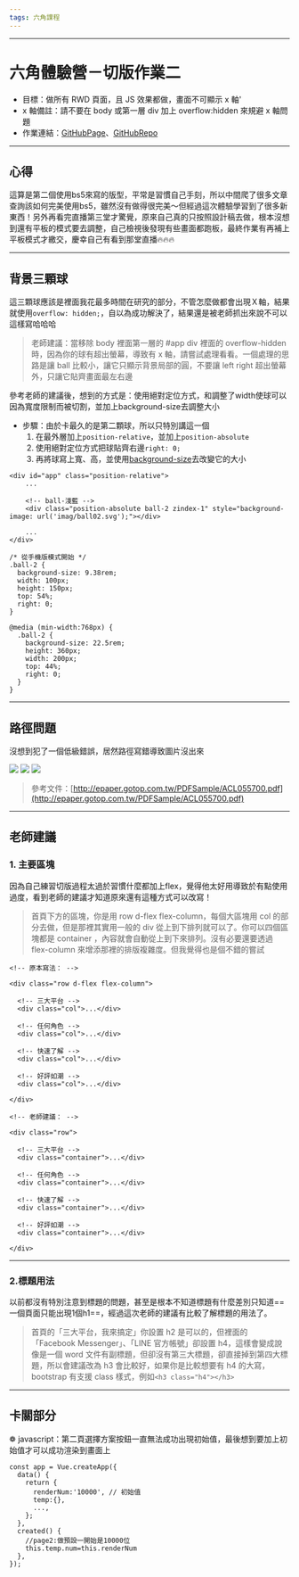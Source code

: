 ```yaml
---
tags: 六角課程
---
```


---

# 六角體驗營－切版作業二
+ 目標：做所有 RWD 頁面，且 JS 效果都做，畫面不可顯示 x 軸'
+ x 軸備註：請不要在 body 或第一層 div 加上 overflow:hidden 來規避 x 軸問題
+ 作業連結：[GitHubPage](https://irenelee18.github.io/chatTalker/)、[GitHubRepo](https://github.com/IreneLee18/chatTalker)


---

## 心得
這算是第二個使用bs5來寫的版型，平常是習慣自己手刻，所以中間爬了很多文章查詢該如何完美使用bs5，雖然沒有做得很完美～但經過這次體驗學習到了很多新東西！另外再看完直播第三堂才驚覺，原來自己真的只按照設計稿去做，根本沒想到還有平板的模式要去調整，自己檢視後發現有些畫面都跑板，最終作業有再補上平板模式才繳交，慶幸自己有看到那堂直播🔥🔥🔥


---

## 背景三顆球
這三顆球應該是裡面我花最多時間在研究的部分，不管怎麼做都會出現Ｘ軸，結果就使用`overflow: hidden;`，自以為成功解決了，結果還是被老師抓出來說不可以這樣寫哈哈哈
>老師建議：當移除 body 裡面第一層的 #app div 裡面的 overflow-hidden 時，因為你的球有超出螢幕，導致有 x 軸，請嘗試處理看看。一個處理的思路是讓 ball 比較小，讓它只顯示背景局部的圓，不要讓 left right 超出螢幕外，只讓它貼齊畫面最左右邊

參考老師的建議後，想到的方式是：使用絕對定位方式，和調整了width使球可以因為寬度限制而被切割，並加上background-size去調整大小

+ 步驟：由於卡最久的是第二顆球，所以只特別講這一個
    1. 在最外層加上`position-relative`，並加上`position-absolute`
    2. 使用絕對定位方式把球貼齊右邊`right: 0;`
    3. 再將球寫上寬、高，並使用[background-size](https://developer.mozilla.org/zh-CN/docs/Web/CSS/background-size)去改變它的大小
```htmlembedded=
<div id="app" class="position-relative">
    ...
    
    <!-- ball-淺藍 -->
    <div class="position-absolute ball-2 zindex-1" style="background-image: url('imag/ball02.svg');"></div>
     
    ...
</div>
```
```css=
/* 從手機版模式開始 */
.ball-2 {
  background-size: 9.38rem;
  width: 100px;
  height: 150px;
  top: 54%;
  right: 0;
}

@media (min-width:768px) {
  .ball-2 {
    background-size: 22.5rem;
    height: 360px;
    width: 200px;
    top: 44%;
    right: 0;
  }
}
```


---

## 路徑問題
沒想到犯了一個低級錯誤，居然路徑寫錯導致圖片沒出來

![](https://i.imgur.com/jLdnRjs.png)
![](https://i.imgur.com/hnl3tMo.png)
![](https://i.imgur.com/qKSipBA.png)

>參考文件：[http://epaper.gotop.com.tw/PDFSample/ACL055700.pdf](http://epaper.gotop.com.tw/PDFSample/ACL055700.pdf)


---

## 老師建議
### 1. 主要區塊

因為自己練習切版過程太過於習慣什麼都加上flex，覺得他太好用導致於有點使用過度，看到老師的建議才知道原來還有這種方式可以改寫！
>首頁下方的區塊，你是用 row d-flex flex-column，每個大區塊用 col 的部分去做，但是那裡其實用一般的 div 從上到下排列就可以了。你可以四個區塊都是 container ，內容就會自動從上到下來排列。沒有必要還要透過 flex-column 來增添那裡的排版複雜度。但我覺得也是個不錯的嘗試

```htmlembedded=
<!-- 原本寫法： -->

<div class="row d-flex flex-column">
    
  <!-- 三大平台 -->
  <div class="col">...</div>

  <!-- 任何角色 -->
  <div class="col">...</div>

  <!-- 快速了解 -->
  <div class="col">...</div>

  <!-- 好評如潮 -->
  <div class="col">...</div>
    
</div>
```
```htmlembedded=
<!-- 老師建議： -->

<div class="row">
    
  <!-- 三大平台 -->
  <div class="container">...</div>

  <!-- 任何角色 -->
  <div class="container">...</div>

  <!-- 快速了解 -->
  <div class="container">...</div>

  <!-- 好評如潮 -->
  <div class="container">...</div>
    
</div>
```


---

### 2.標題用法
以前都沒有特別注意到標題的問題，甚至是根本不知道標題有什麼差別只知道==一個頁面只能出現1個h1==，經過這次老師的建議有比較了解標題的用法了。


>首頁的「三大平台，我來搞定」你設置 h2 是可以的，但裡面的 「Facebook Messenger」、「LINE 官方帳號」卻設置 h4，這樣會變成說像是一個 word 文件有副標題，但卻沒有第三大標題，卻直接掉到第四大標題，所以會建議改為 h3 會比較好，如果你是比較想要有 h4 的大寫，bootstrap 有支援 class 樣式，例如`<h3 class="h4"></h3>`

---
## 卡關部分
❁ javascript：第二頁選擇方案按鈕一直無法成功出現初始值，最後想到要加上初始值才可以成功渲染到畫面上
```javascript=
const app = Vue.createApp({
  data() {
    return {
      renderNum:'10000', // 初始值
      temp:{},
      ...,
    };
  },
  created() {
    //page2:做預設一開始是10000位
    this.temp.num=this.renderNum
  },
});
```


